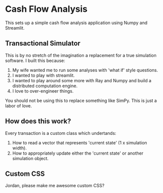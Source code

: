 # Cash Flow Analysis

This sets up a simple cash flow analysis application using Numpy and Streamlit.

## Transactional Simulator

This is by no stretch of the imagination a replacement for a true simulation software. I built this because:
1. My wife wanted me to run some analyses with 'what if' style questions.
2. I wanted to play with streamlit.
3. I wanted to play around some more with Ray and Numpy and build a distributed computation engine.
4. I love to over-engineer things.

You should not be using this to replace something like SimPy.
This is just a labor of love.

## How does this work?

Every transaction is a custom class which undertands:

1. How to read a vector that represents 'current state' (1 x simulation width).
2. How to appropriately update either the 'current state' or another simulation object.

## Custom CSS

Jordan, please make me awesome custom CSS?